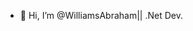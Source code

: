 - 👋 Hi, I’m @WilliamsAbraham|| .Net Dev.

<!---
WilliamsAbraham/WilliamsAbraham is a ✨ special ✨ repository because its `README.md` (this file) appears on your GitHub profile.
You can click the Preview link to take a look at your changes.
--->
